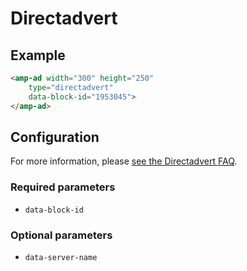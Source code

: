 <!---
Copyright 2017 The AMP HTML Authors. All Rights Reserved.

Licensed under the Apache License, Version 2.0 (the "License");
you may not use this file except in compliance with the License.
You may obtain a copy of the License at

      http://www.apache.org/licenses/LICENSE-2.0

Unless required by applicable law or agreed to in writing, software
distributed under the License is distributed on an "AS-IS" BASIS,
WITHOUT WARRANTIES OR CONDITIONS OF ANY KIND, either express or implied.
See the License for the specific language governing permissions and
limitations under the License.
-->

# Directadvert

## Example

```html
<amp-ad width="300" height="250"
    type="directadvert"
    data-block-id="1953045">
</amp-ad>
```

## Configuration

For more information, please [see the Directadvert FAQ](https://www.directadvert.ru/text/help).

### Required parameters

- `data-block-id`

### Optional parameters

- `data-server-name`
